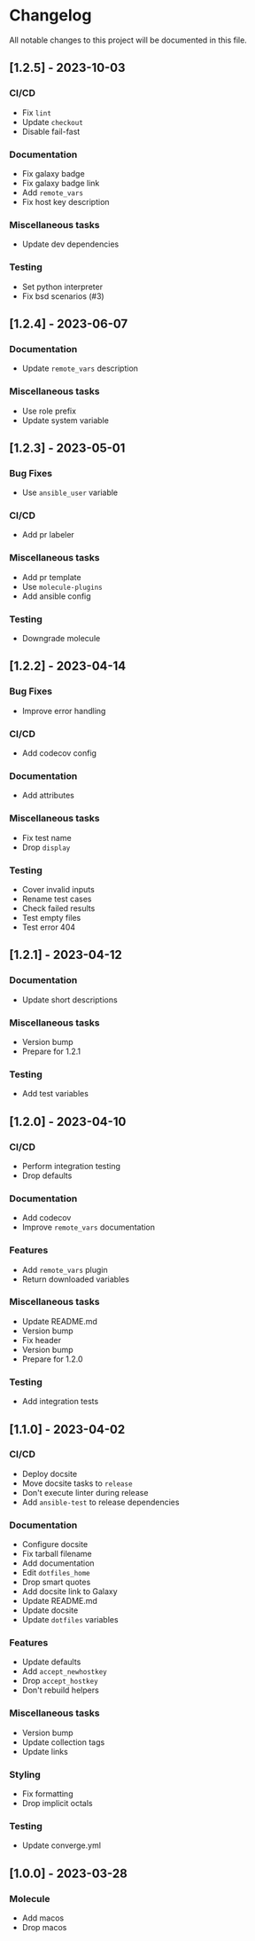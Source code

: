 # Changelog

All notable changes to this project will be documented in this file.

## [1.2.5] - 2023-10-03

### CI/CD

- Fix `lint`
- Update `checkout`
- Disable fail-fast

### Documentation

- Fix galaxy badge
- Fix galaxy badge link
- Add `remote_vars`
- Fix host key description

### Miscellaneous tasks

- Update dev dependencies

### Testing

- Set python interpreter
- Fix bsd scenarios (#3)

## [1.2.4] - 2023-06-07

### Documentation

- Update `remote_vars` description

### Miscellaneous tasks

- Use role prefix
- Update system variable

## [1.2.3] - 2023-05-01

### Bug Fixes

- Use `ansible_user` variable

### CI/CD

- Add pr labeler

### Miscellaneous tasks

- Add pr template
- Use `molecule-plugins`
- Add ansible config

### Testing

- Downgrade molecule

## [1.2.2] - 2023-04-14

### Bug Fixes

- Improve error handling

### CI/CD

- Add codecov config

### Documentation

- Add attributes

### Miscellaneous tasks

- Fix test name
- Drop `display`

### Testing

- Cover invalid inputs
- Rename test cases
- Check failed results
- Test empty files
- Test error 404

## [1.2.1] - 2023-04-12

### Documentation

- Update short descriptions

### Miscellaneous tasks

- Version bump
- Prepare for 1.2.1

### Testing

- Add test variables

## [1.2.0] - 2023-04-10

### CI/CD

- Perform integration testing
- Drop defaults

### Documentation

- Add codecov
- Improve `remote_vars` documentation

### Features

- Add `remote_vars` plugin
- Return downloaded variables

### Miscellaneous tasks

- Update README.md
- Version bump
- Fix header
- Version bump
- Prepare for 1.2.0

### Testing

- Add integration tests

## [1.1.0] - 2023-04-02

### CI/CD

- Deploy docsite
- Move docsite tasks to `release`
- Don't execute linter during release
- Add `ansible-test` to release dependencies

### Documentation

- Configure docsite
- Fix tarball filename
- Add documentation
- Edit `dotfiles_home`
- Drop smart quotes
- Add docsite link to Galaxy
- Update README.md
- Update docsite
- Update `dotfiles` variables

### Features

- Update defaults
- Add `accept_newhostkey`
- Drop `accept_hostkey`
- Don't rebuild helpers

### Miscellaneous tasks

- Version bump
- Update collection tags
- Update links

### Styling

- Fix formatting
- Drop implicit octals

### Testing

- Update converge.yml

## [1.0.0] - 2023-03-28

### Molecule

- Add macos
- Drop macos

